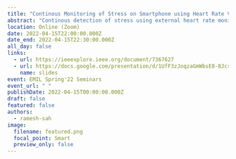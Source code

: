 ```yaml
---
title: "Continous Monitoring of Stress on Smartphone using Heart Rate Variability"
abstract: "Continous detection of stress using external heart rate monitor to drive inter beat interval feature on a smartphone."
location: Online (Zoom)
date: 2022-04-15T22:00:00.000Z
date_end: 2022-04-15T22:30:00.000Z
all_day: false
links:
  - url: https://ieeexplore.ieee.org/document/7367627
  - url: https://docs.google.com/presentation/d/1UfF3zJoqzaGmWbsE8-8JcrK2OmFnGEXOyRzH4AaVKbc/edit?usp=sharing
    name: slides
event: EMIL Spring'22 Seminars
event_url: " "
publishDate: 2022-04-15T00:00:00.000Z
draft: false
featured: false
authors:
  - ramesh-sah
image:
  filename: featured.png
  focal_point: Smart
  preview_only: false
---
```

